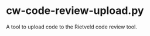 cw-code-review-upload.py
========================

A tool to upload code to the Rietveld code review tool.
